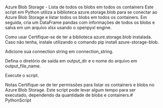 Azure Blob Storage - Lista de todos os blobs em todos os containers
Este script em Python utiliza a biblioteca azure.storage.blob para se conectar ao Azure Blob Storage e listar todos os blobs em todos os containers. Em seguida, cria um DataFrame pandas com informações de todos os blobs e salva em um arquivo xlsx usando o openpyxl engine.

Como usar
Certifique-se de ter a biblioteca azure.storage.blob instalada. Caso não tenha, instale utilizando o comando pip install azure-storage-blob.

Adicione sua connection string em connection_string.

Defina o diretório de saída em output_dir e o nome do arquivo em output_file_name.

Execute o script.

Notas
Certifique-se de ter permissões para listar os containers e blobs no Azure Blob Storage.
Este script pode levar algum tempo para ser executado, dependendo da quantidade de blobs e containers.# PythonScript

